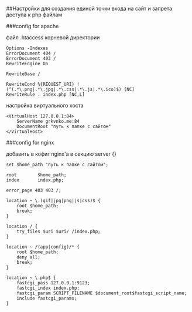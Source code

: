 
##Настройки для создания единой точки входа на сайт и запрета доступа к php файлам

###config for apache

файл .htaccess корневой директории

    Options -Indexes
    ErrorDocument 404 /
    ErrorDocument 403 /
    RewriteEngine On

    RewriteBase /

    RewriteCond %{REQUEST_URI} !(^(.*\.png|.*\.jpg|.*\.css|.*\.js|.*\.ico)$) [NC]
    RewriteRule . index.php [NC,L]


настройка виртуального хоста

    <VirtualHost 127.0.0.1:84>
        ServerName grkvnko.me:84
        DocumentRoot "путь к папке с сайтом"
    </VirtualHost>


###config for nginx

добавить в кофиг nginx'а в секцию server {}

    set $home_path "путь к папке с сайтом";

    root        $home_path;
    index       index.php;

    error_page 403 403 /;

    location ~ \.(gif|jpg|png|js|css)$ {
        root $home_path;
        break;
    }

    location / {
        try_files $uri $uri/ /index.php;
    }

    location ~ /(app|config)/* {
        root $home_path;
        deny all;
        break;
    }

    location ~ \.php$ {
        fastcgi_pass 127.0.0.1:9123;
        fastcgi_index index.php;
        fastcgi_param SCRIPT_FILENAME $document_root$fastcgi_script_name;
        include fastcgi_params;
    }